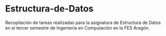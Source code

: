 # Estructura-de-Datos
Recopilación de tareas realizadas para la asignatura de Estructura de Datos en el tercer semestre de Ingeniería en Computación en la FES Aragón.
